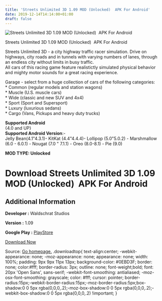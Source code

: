 ```yaml
---
title: 'Streets Unlimited 3D 1.09 MOD (Unlocked)  APK For Android'
date: 2019-12-14T14:14:00+01:00
draft: false
---
```


![Streets Unlimited 3D 1.09 MOD (Unlocked)  APK For Android](https://i2.wp.com/apkhome.net/wp-content/uploads/2019/11/Streets-Unlimited-3D.png "Streets Unlimited 3D 1.09 MOD (Unlocked)  APK For Android")

  

Streets Unlimited 3D 1.09 MOD (Unlocked)  APK For Android

Streets Unlimited 3D - a city highway traffic racer simulation. Drive on highways, city roads and in tunnels with varying numbers of lanes, through an endless city without limits in busy traffic.  
All cars of this racing game feature realistictly simulated physical behavior and mighty motor sounds for a great racing experience.

Garage - select from a huge collection of cars of the following categories:  
\* Common (regular models and station wagons)  
\* Muscle (U.S. muscle cars)  
\* Wide (classic and new SUV and 4x4)  
\* Sport (Sport and Supersport)  
\* Luxury (luxurious sedans)  
\* Cargo (Vans, Pickups and heavy duty trucks)

**Supported Android**  
{4.0 and UP}  
**Supported Android Version**:-  
Jelly Bean(4.1"4.3.1)- KitKat (4.4"4.4.4)- Lollipop (5.0"5.0.2) - Marshmallow (6.0 - 6.0.1) - Nougat (7.0 " 7.1.1) - Oreo (8.0-8.1) - Pie (9.0)

**MOD TYPE: Unlocked**

Download Streets Unlimited 3D 1.09 MOD (Unlocked)  APK For Android
===================================================================

Additional Information
----------------------

**Developer :** Waldschrat Studios

**Version :** 1.09

**Google Play :** [PlayStore](https://play.google.com/store/apps/details?id=com.WaldschratStudios.StreetsUnlimited3D&hl=fr)

  

[Download Now](https://store4app.co/post/streets-unlimited-3d-1-09-mod-unlocked-apk-for-android_1574704927)

  
Source: [Go homepage.](https://store4app.co/post/streets-unlimited-3d-1-09-mod-unlocked-apk-for-android_1574704927) .downloadtop{ text-align:center; -webkit-appearance: none; -moz-appearance: none; appearance: none; width: 100%; padding: 9px 9px 11px 13px; background-color: #0EBD3F; border: none; color:#fff; border-radius: 3px; outline: none; font-weight;bold; font: 20px 'Open Sans', sans-serif; -webkit-font-smoothing: antialiased; -moz-osx-font-smoothing: grayscale; color: #fff; cursor: pointer; border-radius:15px;-webkit-border-radius:15px;-moz-border-radius:5px;box-shadow:0 0 5px rgba(0,0,0,.2);-moz-box-shadow:0 0 5px rgba(0,0,0,.2);-webkit-box-shadow:0 0 5px rgba(0,0,0,.2) !important; }